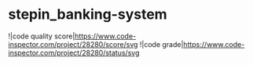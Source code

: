 # stepin_banking-system
!|code quality score|https://www.code-inspector.com/project/28280/score/svg
!|code grade|https://www.code-inspector.com/project/28280/status/svg
